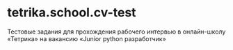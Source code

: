 # tetrika.school.cv-test
Тестовые задания для прохождения рабочего интервью в онлайн-школу «Тетрика» на вакансию «Junior python разработчик» 
